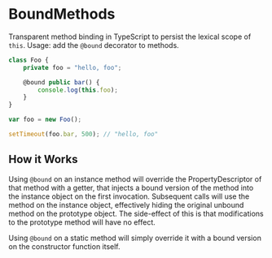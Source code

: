 # BoundMethods

Transparent method binding in TypeScript to persist the lexical scope of `this`. Usage: add the `@bound` decorator to methods.

```ts
class Foo {
    private foo = "hello, foo";

    @bound public bar() {
        console.log(this.foo);
    }
}

var foo = new Foo();

setTimeout(foo.bar, 500); // "hello, foo"
```

## How it Works

Using `@bound` on an instance method will override the PropertyDescriptor of that method with a getter, that injects a bound version of the method into the instance object on the first invocation. Subsequent calls will use the method on the instance object, effectively hiding the original unbound method on the prototype object. The side-effect of this is that modifications to the prototype method will have no effect.

Using `@bound` on a static method will simply override it with a bound version on the constructor function itself.
